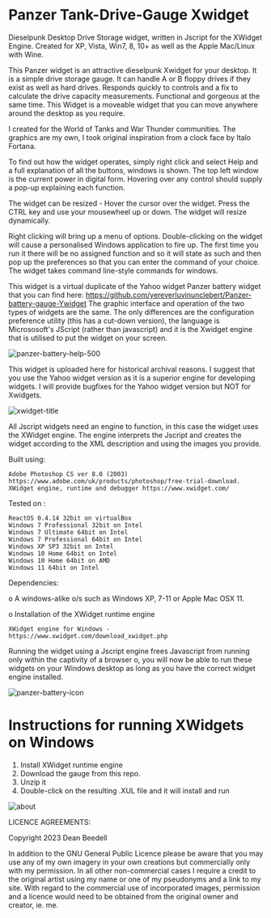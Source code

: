 # Panzer Tank-Drive-Gauge Xwidget
 
Dieselpunk Desktop Drive Storage widget, written in Jscript for the XWidget Engine. Created for XP, Vista, Win7, 8, 10+ as well as the Apple Mac/Linux with Wine.

This Panzer widget is an attractive dieselpunk Xwidget for your desktop. It is a simple drive storage gauge. It can handle A or B floppy drives if they exist as well as hard drives. Responds quickly to controls and a fix to calculate the drive capacity measurements. Functional and gorgeous at the same time. This Widget is a moveable widget that you can move anywhere around the desktop as you require.

I created for the World of Tanks and War Thunder communities. The graphics are my own, I took original inspiration from a clock face by Italo Fortana.

To find out how the widget operates, simply right click and select Help and a full explanation of all the buttons, windows is shown. The top left window is the current power in digital form. Hovering over any control should supply a pop-up explaining each function.

The widget can be resized - Hover the cursor over the widget. Press the CTRL key and use your mousewheel up or down. The widget will resize dynamically.

Right clicking will bring up a menu of options. Double-clicking on the widget will cause a personalised Windows application to fire up. The first time you run it there will be no assigned function and so it will state as such and then pop up the preferences so that you can enter the command of your choice. The widget takes command line-style commands for windows.

This widget is a virtual duplicate of the Yahoo widget Panzer battery widget that 
you can find here: https://github.com/yereverluvinunclebert/Panzer-battery-gauge-Ywidget
The graphic interface and operation of the two types of widgets are the same. The 
only differences are the configuration preference utility (this has a cut-down 
version), the language is Micrososoft's JScript (rather than javascript) and it is the Xwidget engine that is utilised to put the widget on your screen.

![panzer-battery-help-500](https://github.com/yereverluvinunclebert/Panzer-Tank-Battery-Gauge-Xwidget/assets/2788342/fc1cb570-b610-4ba6-b430-59e2ec35d84f)

This widget is uploaded here for historical archival reasons. I suggest that you 
use the Yahoo widget version as it is a superior engine for developing widgets. 
I will provide bugfixes for the Yahoo widget version but NOT for Xwidgets.

![xwidget-title](https://github.com/yereverluvinunclebert/Panzer-Tank-Battery-Gauge-Xwidget/assets/2788342/f9eec60b-1cd2-4f75-ac64-45d60a8c5c6d)

All Jscript widgets need an engine to function, in this case the widget uses 
the XWidget engine. The engine interprets the Jscript and creates the widget 
according to the XML description and using the images you provide. 

Built using: 

	Adobe Photoshop CS ver 8.0 (2003)  https://www.adobe.com/uk/products/photoshop/free-trial-download.   
	XWidget engine, runtime and debugger https://www.xwidget.com/   

Tested on :

	ReactOS 0.4.14 32bit on virtualBox    
	Windows 7 Professional 32bit on Intel    
	Windows 7 Ultimate 64bit on Intel    
	Windows 7 Professional 64bit on Intel    
	Windows XP SP3 32bit on Intel    
	Windows 10 Home 64bit on Intel    
	Windows 10 Home 64bit on AMD    
	Windows 11 64bit on Intel  
	
Dependencies:

o A windows-alike o/s such as Windows XP, 7-11 or Apple Mac OSX 11.    	

o Installation of the XWidget runtime engine  

	XWidget engine for Windows - https://www.xwidget.com/download_xwidget.php

Running the widget using a Jscript engine frees Javascript from running only 
within the captivity of a browser o, you will now be able to run these widgets on 
your Windows desktop as long as you have the correct widget engine installed.

 ![panzer-battery-icon](https://github.com/yereverluvinunclebert/Panzer-Tank-Battery-Gauge-Xwidget/assets/2788342/c02d8cd9-c4ba-40b6-bf5a-463759cdf189)

Instructions for running XWidgets on Windows
=================================================

1. Install XWidget runtime engine
2. Download the gauge from this repo.
3. Unzip it
4. Double-click on the resulting .XUL file and it will install and run

![about](https://github.com/yereverluvinunclebert/Panzer-Tank-Battery-Gauge-Xwidget/assets/2788342/b41907bb-2bc2-4b0c-b829-78dcd5a8fd85)


LICENCE AGREEMENTS:

Copyright 2023 Dean Beedell

In addition to the GNU General Public Licence please be aware that you may use
any of my own imagery in your own creations but commercially only with my
permission. In all other non-commercial cases I require a credit to the
original artist using my name or one of my pseudonyms and a link to my site.
With regard to the commercial use of incorporated images, permission and a
licence would need to be obtained from the original owner and creator, ie. me.
